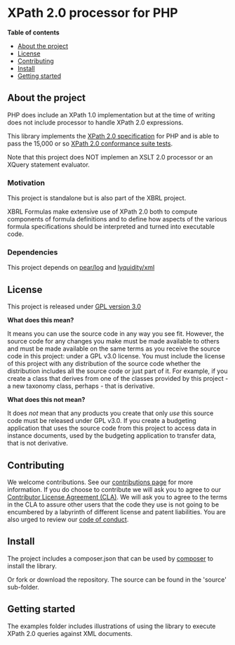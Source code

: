 # XPath 2.0 processor for PHP

**Table of contents**
* [About the project](#about-the-project)
* [License](#license)
* [Contributing](#contributing)
* [Install](#install)
* [Getting started](#getting-started)

## About the project

PHP does include an XPath 1.0 implementation but at the time of writing does not include processor to handle XPath 2.0 expressions.

This library implements the [XPath 2.0 specification](https://www.w3.org/TR/xpath20/) for PHP and is able to pass the 15,000 or so
[XPath 2.0 conformance suite tests](https://dev.w3.org/2006/xquery-test-suite/PublicPagesStagingArea/).

Note that this project does NOT implemen an XSLT 2.0 processor or an XQuery statement evaluator.

### Motivation

This project is standalone but is also part of the XBRL project.  

XBRL Formulas make extensive use of XPath 2.0 both to compute components of formula definitions and to define 
how aspects of the various formula specifications should be interpreted and turned into executable code.

### Dependencies

This project depends on [pear/log](https://github.com/pear/Log) and [lyquidity/xml](https://github.com/bseddon/xml)

## License

This project is released under [GPL version 3.0](LICENCE)

**What does this mean?**

It means you can use the source code in any way you see fit.  However, the source code for any changes you make must be made available to others and must be made
available on the same terms as you receive the source code in this project: under a GPL v3.0 license.  You must include the license of this project with any
distribution of the source code whether the distribution includes all the source code or just part of it.  For example, if you create a class that derives 
from one of the classes provided by this project - a new taxonomy class, perhaps - that is derivative.

**What does this not mean?**

It does *not* mean that any products you create that only *use* this source code must be released under GPL v3.0.  If you create a budgeting application that uses
the source code from this project to access data in instance documents, used by the budgeting application to transfer data, that is not derivative. 

## Contributing

We welcome contributions.  See our [contributions page](https://gist.github.com/bseddon/cfe04753192087c82766bee583f519aa) for more information.  If you do choose
to contribute we will ask you to agree to our [Contributor License Agreement (CLA)](https://gist.github.com/bseddon/cfe04753192087c82766bee583f519aa).  We will 
ask you to agree to the terms in the CLA to assure other users that the code they use is not going to be encumbered by a labyrinth of different license and patent 
liabilities.  You are also urged to review our [code of conduct](CODE_OF_CONDUCT.md).

## Install

The project includes a composer.json that can be used by [composer](https://getcomposer.org/) to install the library.

Or fork or download the repository.  The source can be found in the 'source' sub-folder.

## Getting started

The examples folder includes illustrations of using the library to execute XPath 2.0 queries against XML documents.
